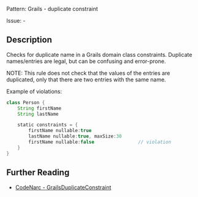 Pattern: Grails - duplicate constraint

Issue: -

## Description

Checks for duplicate name in a Grails domain class constraints. Duplicate names/entries are legal, but can be confusing and error-prone.

NOTE: This rule does not check that the values of the entries are duplicated, only that there are two entries with the same name.

Example of violations:

``` groovy
class Person {
    String firstName
    String lastName

    static constraints = {
        firstName nullable:true
        lastName nullable:true, maxSize:30
        firstName nullable:false                // violation
    }
}
```

## Further Reading

* [CodeNarc - GrailsDuplicateConstraint](http://codenarc.sourceforge.net/codenarc-rules-grails.html#GrailsDuplicateConstraint)